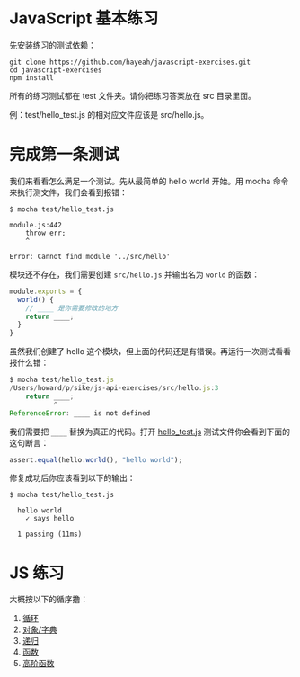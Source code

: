 # JavaScript 基本练习

先安装练习的测试依赖：

```
git clone https://github.com/hayeah/javascript-exercises.git
cd javascript-exercises
npm install
```

所有的练习测试都在 test 文件夹。请你把练习答案放在 src 目录里面。

例：test/hello_test.js 的相对应文件应该是 src/hello.js。

# 完成第一条测试

我们来看看怎么满足一个测试。先从最简单的 hello world 开始。用 mocha 命令来执行测文件，我们会看到报错：

```
$ mocha test/hello_test.js

module.js:442
    throw err;
    ^

Error: Cannot find module '../src/hello'
```

模块还不存在，我们需要创建 `src/hello.js` 并输出名为 `world` 的函数：

```js
module.exports = {
  world() {
    // ____ 是你需要修改的地方
    return ____;
  }
}
```

虽然我们创建了 hello 这个模块，但上面的代码还是有错误。再运行一次测试看看报什么错：

```js
$ mocha test/hello_test.js
/Users/howard/p/sike/js-api-exercises/src/hello.js:3
    return ____;
           ^
ReferenceError: ____ is not defined
```

我们需要把 `____` 替换为真正的代码。打开 [hello_test.js](test/hello_test.js) 测试文件你会看到下面的这句断言：

```js
assert.equal(hello.world(), "hello world");
```

修复成功后你应该看到以下的输出：

```
$ mocha test/hello_test.js

  hello world
    ✓ says hello

  1 passing (11ms)
```

# JS 练习

大概按以下的循序撸：

1. [循环](test/loop_test.js)
1. [对象/字典](test/object_test.js)
1. [递归](test/recursion_test.js)
1. [函数](test/function_test.js)
1. [高阶函数](test/functional_test.js)
